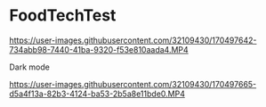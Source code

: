 # FoodTechTest

https://user-images.githubusercontent.com/32109430/170497642-734abb98-7440-41ba-9320-f53e810aada4.MP4


Dark mode

https://user-images.githubusercontent.com/32109430/170497665-d5a4f13a-82b3-4124-ba53-2b5a8e11bde0.MP4

